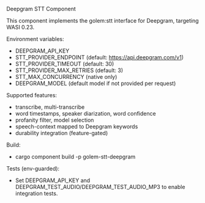Deepgram STT Component

This component implements the golem:stt interface for Deepgram, targeting WASI 0.23.

Environment variables:
- DEEPGRAM_API_KEY
- STT_PROVIDER_ENDPOINT (default: https://api.deepgram.com/v1)
- STT_PROVIDER_TIMEOUT (default: 30)
- STT_PROVIDER_MAX_RETRIES (default: 3)
- STT_MAX_CONCURRENCY (native only)
- DEEPGRAM_MODEL (default model if not provided per request)

Supported features:
- transcribe, multi-transcribe
- word timestamps, speaker diarization, word confidence
- profanity filter, model selection
- speech-context mapped to Deepgram keywords
- durability integration (feature-gated)

Build:
- cargo component build -p golem-stt-deepgram

Tests (env-guarded):
- Set DEEPGRAM_API_KEY and DEEPGRAM_TEST_AUDIO/DEEPGRAM_TEST_AUDIO_MP3 to enable integration tests.
